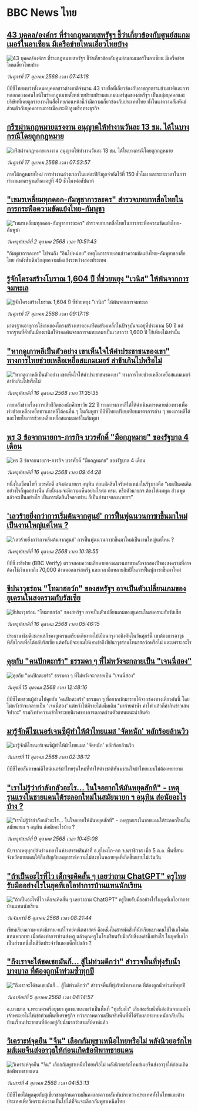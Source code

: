 # BBC News ไทย## [43 บุคคล/องค์กร ที่ร่างกฎหมายสหรัฐฯ ชี้ว่าเกี่ยวข้องกับศูนย์สแกมเมอร์ในอาเซียน มีเครือข่ายไหนเอี่ยวไทยบ้าง](https://www.bbc.com/thai/articles/cx2d77gpq7ko?at_medium=RSS&at_campaign=rss?at_campaign=githubrss)![43 บุคคล/องค์กร ที่ร่างกฎหมายสหรัฐฯ ชี้ว่าเกี่ยวข้องกับศูนย์สแกมเมอร์ในอาเซียน มีเครือข่ายไหนเอี่ยวไทยบ้าง](https://ichef.bbci.co.uk/ace/ws/240/cpsprodpb/ee5d/live/4efeece0-aa84-11f0-aa13-0b0479f6f42a.jpg)_วันศุกร์ที่ 17 ตุลาคม 2568 เวลา 07:41:18_บีบีซีไทยพบว่าทั้งหมดบุคคลชาวต่างชาติจำนวน 43 รายชื่อที่เกี่ยวข้องกับอาชญากรรมข้ามชาติและการหลอกลวงออนไลน์ในร่างกฎหมายตั้งหน่วยปราบปรามสแกมเมอร์สุดของสหรัฐฯ เป็นกลุ่มบุคคลและบริษัทที่เคยถูกรายงานในสื่อไทยก่อนหน้านี้ว่ามีความเกี่ยวข้องกับประเทศไทย ทั้งในแง่ความสัมพันธ์ส่วนตัวกับบุคคลทางการเมืองระดับสูงหรือทางธุรกิจ## [กรีซผ่านกฎหมายแรงงาน อนุญาตให้ทำงานวันละ 13 ชม. ได้ในบางกรณีโดยถูกกฎหมาย](https://www.bbc.com/thai/articles/ckgz0l7z1vko?at_medium=RSS&at_campaign=rss?at_campaign=githubrss)![กรีซผ่านกฎหมายแรงงาน อนุญาตให้ทำงานวันละ 13 ชม. ได้ในบางกรณีโดยถูกกฎหมาย](https://ichef.bbci.co.uk/ace/ws/240/cpsprodpb/2a4d/live/d8574430-aa87-11f0-978a-a301e44bcdc7.jpg)_วันศุกร์ที่ 17 ตุลาคม 2568 เวลา 07:53:57_ภายใต้กฎหมายใหม่ การทำงานล่วงเวลาในแต่ละปียังถูกจำกัดไว้ที่ 150 ชั่วโมง และระยะเวลาในการทำงานมาตรฐานยังคงอยู่ที่ 40 ชั่วโมงต่อสัปดาห์## ["เขมรเหลี่ยมทุกดอก-กัมพูชาการละคร" สำรวจบทบาทสื่อไทยในการกระพือความขัดแย้งไทย-กัมพูชา](https://www.bbc.com/thai/articles/czx02z3047ko?at_medium=RSS&at_campaign=rss?at_campaign=githubrss)!["เขมรเหลี่ยมทุกดอก-กัมพูชาการละคร" สำรวจบทบาทสื่อไทยในการกระพือความขัดแย้งไทย-กัมพูชา](https://ichef.bbci.co.uk/ace/ws/240/cpsprodpb/bdcc/live/a69cfd00-9f7d-11f0-92db-77261a15b9d2.jpg)_วันพฤหัสบดีที่ 2 ตุลาคม 2568 เวลา 10:51:43_"กัมพูชาการละคร" ไปจนถึง "อินไปหน่อย" เหตุใดการรายงานข่าวความขัดแย้งไทย-กัมพูชาของสื่อไทย กำลังซ้ำเติมวิกฤตความขัดแย้งระหว่างสองประเทศ## [รู้จักโครงสร้างโบราณ 1,604 ปี ที่ช่วยพยุง "เวนิส" ให้พ้นจากการจมทะเล](https://www.bbc.com/thai/articles/c3ep8x5v2zeo?at_medium=RSS&at_campaign=rss?at_campaign=githubrss)![รู้จักโครงสร้างโบราณ 1,604 ปี ที่ช่วยพยุง "เวนิส" ให้พ้นจากการจมทะเล](https://ichef.bbci.co.uk/ace/ws/240/cpsprodpb/01be/live/d6693fc0-a5b9-11f0-9c0f-2728b7b5fddd.png)_วันศุกร์ที่ 17 ตุลาคม 2568 เวลา 09:17:18_มาตรฐานอายุการใช้งานของโครงสร้างเสาคอนกรีตเสริมเหล็กในปัจจุบันจะอยู่ที่ประมาณ 50 ปี แต่รากฐานที่ค้ำยันเมืองเวนิสให้รอดพ้นจากการจมทะเลมาเป็นเวลากว่า 1,600 ปี ใช้เพียงไม้เท่านั้น## ["หากดูเกาหลีเป็นตัวอย่าง เขาเห็นใจให้ค่าประชาชนของเขา" ทางการไทยช่วยเหลือเหยื่อสแกมเมอร์ ล่าช้าเกินไปหรือไม่](https://www.bbc.com/thai/articles/c620lgl676ko?at_medium=RSS&at_campaign=rss?at_campaign=githubrss)!["หากดูเกาหลีเป็นตัวอย่าง เขาเห็นใจให้ค่าประชาชนของเขา" ทางการไทยช่วยเหลือเหยื่อสแกมเมอร์ ล่าช้าเกินไปหรือไม่](https://ichef.bbci.co.uk/ace/ws/240/cpsprodpb/0d67/live/6c10aa60-aa81-11f0-b2a1-6f537f66f9aa.jpg)_วันพฤหัสบดีที่ 16 ตุลาคม 2568 เวลา 11:35:35_ภายหลังข่าวเรื่องการเสียชีวิตของนักศึกษาวัย 22 ปี ทางการเกาหลีใต้ได้ดำเนินการหลายช่องทางเพื่อเร่งช่วยเหลือเหยื่อชาวเกาหลีใต้คนอื่น ๆ ในกัมพูชา  บีบีซีไทยเปรียบเทียบมาตรการต่าง ๆ ของเกาหลีใต้และไทยในการช่วยเหลือเหยื่อสแกมเมอร์ในกัมพูชา## [พร 3 ข้อจากนายกฯ-ภารกิจ บวรศักดิ์ "มือกฎหมาย" ของรัฐบาล 4 เดือน](https://www.bbc.com/thai/articles/c93dp7dey1lo?at_medium=RSS&at_campaign=rss?at_campaign=githubrss)![พร 3 ข้อจากนายกฯ-ภารกิจ บวรศักดิ์ "มือกฎหมาย" ของรัฐบาล 4 เดือน](https://ichef.bbci.co.uk/ace/ws/240/cpsprodpb/431d/live/0eb731a0-aafd-11f0-b1ce-8533d05d843d.jpg)_วันพฤหัสบดีที่ 16 ตุลาคม 2568 เวลา 09:44:28_หนึ่งในเงื่อนไขที่ บวรศักดิ์ แจ้งต่อนายกฯ อนุทิน ก่อนตัดสินใจรับตำแหน่งในรัฐบาลคือ “ผมเป็นคนคิดอย่างไรก็พูดอย่างนั้น ดังนั้นผมจะมีความเห็นอย่างไรต่อ ครม. หรือตัวนายกฯ ต้องให้ผมพูด ส่วนพูดแล้วจะเป็นอย่างไร เป็นการตัดสินใจของท่าน ก็เป็นอำนาจของนายกฯ”## ['เลวร้ายยิ่งกว่าการเริ่มต้นจากศูนย์' การฟื้นฟูฉนวนกาซาขึ้นมาใหม่เป็นงานใหญ่แค่ไหน ?](https://www.bbc.com/thai/articles/c33pv3p8yeko?at_medium=RSS&at_campaign=rss?at_campaign=githubrss)!['เลวร้ายยิ่งกว่าการเริ่มต้นจากศูนย์' การฟื้นฟูฉนวนกาซาขึ้นมาใหม่เป็นงานใหญ่แค่ไหน ?](https://ichef.bbci.co.uk/ace/ws/240/cpsprodpb/140e/live/339f7ba0-aa79-11f0-bc53-c5409bd47125.jpg)_วันพฤหัสบดีที่ 16 ตุลาคม 2568 เวลา 10:18:55_บีบีซี เวริฟาย (BBC Verify) ตรวจสอบความเสียหายของฉนวนกาซาหลังจากสองปีของสงครามที่อาจต้องใช้เงินมากถึง 70,000 ล้านดอลลาร์สหรัฐ และเวลาอีกหลายสิบปีในการฟื้นฟูกาซาขึ้นมาใหม่## [ขีปนาวุธร่อน "โทมาฮอว์ก" ของสหรัฐฯ อาจเป็นตัวเปลี่ยนเกมของยูเครนในสงครามกับรัสเซีย](https://www.bbc.com/thai/articles/cz91pdz9zpgo?at_medium=RSS&at_campaign=rss?at_campaign=githubrss)![ขีปนาวุธร่อน "โทมาฮอว์ก" ของสหรัฐฯ อาจเป็นตัวเปลี่ยนเกมของยูเครนในสงครามกับรัสเซีย](https://ichef.bbci.co.uk/ace/ws/240/cpsprodpb/0be6/live/b94abaa0-a9e6-11f0-b2a1-6f537f66f9aa.jpg)_วันพฤหัสบดีที่ 16 ตุลาคม 2568 เวลา 05:46:15_ประธานาธิบดีเซเลนสกีของยูเครนเตรียมเดินทางไปเยือนกรุงวอชิงตันในวันศุกร์นี้ เขาต้องการอาวุธพิสัยไกลเพื่อโต้กลับรัสเซีย แต่ทรัมป์จะยอมให้เขาเข้าถึงขีปนาวุธร่อนโทมาฮอว์กหรือไม่ และเพราะอะไร## [คุยกับ "คนปักตะกร้า" ธรรมดา ๆ ที่ไม่หวังจะกลายเป็น "เจนนี่สอง"](https://www.bbc.com/thai/articles/c2drpzn3k7yo?at_medium=RSS&at_campaign=rss?at_campaign=githubrss)![คุยกับ "คนปักตะกร้า" ธรรมดา ๆ ที่ไม่หวังจะกลายเป็น "เจนนี่สอง"](https://ichef.bbci.co.uk/ace/ws/240/cpsprodpb/50e6/live/e0143630-a9ae-11f0-97ec-91b89bd10dfa.jpg)_วันพุธที่ 15 ตุลาคม 2568 เวลา 12:48:16_บีบีซีไทยชวนผู้อ่านไปคุยกับ 'คนปักตะกร้า' ธรรมดา ๆ ที่อยากเข้ามารายได้จากช่องทางเดียวกันนี้ โดยไม่หวังว่าจะกลายเป็น 'เจนนี่สอง' แต่หวังให้มีรายได้เพิ่มเติม "มาจ่ายค่าน้ำ ค่าไฟ แล้วก็ค่ากินข้าวเล่นจิปาถะ" รวมถึงทำความเข้าใจระบบนิเวศของการตลาดผ่านตัวแทนแนะนำสินค้า## [มารู้จักดีไซเนอร์เจนซีผู้ทำให้ผ้าไทยแมส 'จัดหนัก' หลักร้อยล้านวิว](https://www.bbc.com/thai/articles/cj4y72rr9gjo?at_medium=RSS&at_campaign=rss?at_campaign=githubrss)![มารู้จักดีไซเนอร์เจนซีผู้ทำให้ผ้าไทยแมส 'จัดหนัก' หลักร้อยล้านวิว](https://ichef.bbci.co.uk/ace/ws/240/cpsprodpb/c3a0/live/d4ae1ad0-a40f-11f0-b741-177e3e2c2fc7.jpg)_วันเสาร์ที่ 11 ตุลาคม 2568 เวลา 02:38:12_บีบีซีไทยสัมภาษณ์ดีไซน์เนอร์ผ้าไทยรุ่นใหม่ที่ทำให้ต่างชาติหันมาสนใจผ้าไทยแบบไม่ต้องพยายาม## ["เราไม่รู้ว่ากำลังกลัวอะไร... ในใจอยากให้มันหยุดสักที" - เหตุรุนแรงในชายแดนใต้ระลอกใหม่ในสมัยนายก ฯ อนุทิน ส่อนัยอะไรบ้าง ?](https://www.bbc.com/thai/articles/cgj19jx8z79o?at_medium=RSS&at_campaign=rss?at_campaign=githubrss)!["เราไม่รู้ว่ากำลังกลัวอะไร... ในใจอยากให้มันหยุดสักที" - เหตุรุนแรงในชายแดนใต้ระลอกใหม่ในสมัยนายก ฯ อนุทิน ส่อนัยอะไรบ้าง ?](https://ichef.bbci.co.uk/ace/ws/240/cpsprodpb/b174/live/dabb4060-a4eb-11f0-b741-177e3e2c2fc7.jpg)_วันพฤหัสบดีที่ 9 ตุลาคม 2568 เวลา 10:45:08_นับจากเหตุบุกปล้นร้านทองในห้างสรรพสินค้าที่ อ.สุไหงโก-ลก จ.นราธิวาส เมื่อ 5 ต.ค. พื้นที่สามจังหวัดชายแดนใต้ก็เผชิญกับเหตุการณ์ความไม่สงบในหลายจุดที่เกิดขึ้นแทบไม่เว้นวัน## ["ถ้าเป็นอะไรที่ไว เด็กจะคิดสั้น ๆ เลยว่าถาม ChatGPT" ครูไทยรับมืออย่างไรในยุคที่เอไอทำการบ้านแทนนักเรียน](https://www.bbc.com/thai/articles/c1wg204991xo?at_medium=RSS&at_campaign=rss?at_campaign=githubrss)!["ถ้าเป็นอะไรที่ไว เด็กจะคิดสั้น ๆ เลยว่าถาม ChatGPT" ครูไทยรับมืออย่างไรในยุคที่เอไอทำการบ้านแทนนักเรียน](https://ichef.bbci.co.uk/ace/ws/240/cpsprodpb/3e15/live/f91b9160-a28c-11f0-b741-177e3e2c2fc7.jpg)_วันจันทร์ที่ 6 ตุลาคม 2568 เวลา 08:21:44_เขียนเรียงความ-แต่งนิทาน-แก้โจทย์คณิตศาสตร์ คือหนึ่งในสารพัดสิ่งที่นักเรียนบางคนใช้ให้เอไอคิดแทนพวกเขา เมื่อต้องทำการบ้านส่งครู แล้วคุณครูในโรงเรียนรับมือกับสิ่งเหล่านี้อย่างไร ในยุคที่เอไอเป็นส่วนหนึ่งในชีวิตประจำวันของเด็กไปแล้ว ?## ["ถึงเราจะได้ชดเชยมันก็... สู้ไม่ท่วมดีกว่า" สำรวจพื้นที่ทุ่งรับน้ำบางบาล ที่ต้องถูกน้ำท่วมซ้ำทุกปี](https://www.bbc.com/thai/articles/cr70knz8157o?at_medium=RSS&at_campaign=rss?at_campaign=githubrss)!["ถึงเราจะได้ชดเชยมันก็... สู้ไม่ท่วมดีกว่า" สำรวจพื้นที่ทุ่งรับน้ำบางบาล ที่ต้องถูกน้ำท่วมซ้ำทุกปี](https://ichef.bbci.co.uk/ace/ws/240/cpsprodpb/d1fd/live/527ae6e0-a105-11f0-ac34-1b87a37e0e9a.jpg)_วันอาทิตย์ที่ 5 ตุลาคม 2568 เวลา 04:14:57_อ.บางบาล จ.พระนครศรีอยุธยา ถูกขนานนามว่าเป็นพื้นที่ "ทุ่งรับน้ำ" เสียสละรับน้ำที่เอ่อล้นจากแม่น้ำเจ้าพระยาไม่ให้เข้าท่วมพื้นที่เศรษฐกิจ ทว่าสภาพความเป็นจริงพื้นที่ที่ได้รับผลกระทบหนักกลับเป็นบ้านเรือนประชาชนที่ต้องอยู่กับน้ำมากว่าสามสัปดาห์แล้ว## [วิเคราะห์จุดยืน "จีน" เลือกกัมพูชาเหนือไทยหรือไม่ หลังนิวยอร์กไทมส์เผยจีนส่งอาวุธให้ก่อนเกิดข้อพิพาทชายแดน](https://www.bbc.com/thai/articles/cn95491z83no?at_medium=RSS&at_campaign=rss?at_campaign=githubrss)![วิเคราะห์จุดยืน "จีน" เลือกกัมพูชาเหนือไทยหรือไม่ หลังนิวยอร์กไทมส์เผยจีนส่งอาวุธให้ก่อนเกิดข้อพิพาทชายแดน](https://ichef.bbci.co.uk/ace/ws/240/cpsprodpb/bec5/live/a6bfab70-a0d6-11f0-928c-71dbb8619e94.jpg)_วันเสาร์ที่ 4 ตุลาคม 2568 เวลา 04:53:13_บีบีซีไทยได้พูดคุยกับผู้เชี่ยวชาญด้านความมั่นคงและความสัมพันธ์ระหว่างประเทศทั้งในไทยและต่างประเทศเพื่อวิเคราะห์ความเป็นไปได้ที่จีนจะเลือกกัมพูชาเหนือไทย